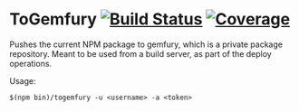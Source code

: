 # ToGemfury [![Build Status](https://travis-ci.org/truesparrow/togemfury.svg?branch=master)](https://travis-ci.org/truesparrow/togemfury) [![Coverage](https://codecov.io/gh/truesparrow/togemfury/branch/master/graph/badge.svg)](https://codecov.io/gh/truesparrow/togemfury)

Pushes the current NPM package to gemfury, which is a private package repository. Meant to be used from a build server, as part of the deploy operations.

Usage:
```
$(npm bin)/togemfury -u <username> -a <token>
```
